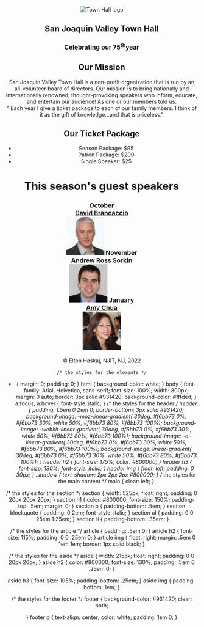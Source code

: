 <!DOCTYPE html>
<html>
	<head>
    <meta charset="utf-8">
    <title> San Joaquin Valley Town Hall </title>
  </head>
    <body>
      <header>
		<img src="images/town_hall_logo.gif" alt="Town Hall logo" width="80">
        <h2> San Joaquin Valley Town Hall</h2>
        <h3> Celebrating our 75<sup>th</sup>year</h3>
        <h2> Our Mission</h2>
        <p> San Joaquin Valley Town Hall is a non-profit organization that is run by an all-volunteer board of directors. 
         Our mission is to bring nationally and internationally renowned, thought-provoking speakers who inform, educate, and entertain our audience!
         As one or our members told us:<br>
          &quot; Each year I give a ticket package to each of our family members. I think of it as the gift of knowledge...and that is priceless.&quot;</p>
        <h2> Our Ticket Package</h2>
        <ul>
          <li>Season Package: $95</li>
			    <li>Patron Package: $200</li>
			    <li>Single Speaker: $25</li>
        </ul>
        <h1> This season's guest speakers </h1>
        <h3>
          October <br> <a href="speakers/brancaccio.html"> David Brancaccio </a>
            <br> 
             <img src="img/brancaccio75.jpg" height="100" width="100" alt="David Brancaccio October Speaker">
          November <br> <a href="speakers/sorkin.html"> Andrew Ross Sorkin </a>
             <br>
              <img src="img/sorkin75.jpg" height="100" width="100" alt="Andrew Ross Sorkin November Speaker">
          January <br> <a href="speakers/chua.html"> Amy Chua </a>
          <br>
          <img src="img/chua75.jpg" height="100" width="100" alt="Amy Chua January Speaker">
        </h3>
        <footer>
          <p>
            &copy; Elton Haskaj, NJIT, NJ, 2022
          </p>
        </footer>
        </body>
	    </html>
	
	/* the styles for the elements */
* {
	margin: 0;
	padding: 0;
}
html {
	background-color: white;
}
body {
	font-family: Arial, Helvetica, sans-serif;
    font-size: 100%;
    width: 800px;
    margin: 0 auto;
    border: 3px solid #931420;
    background-color: #fffded;
}
a:focus, a:hover {
	font-style: italic;
}
/* the styles for the header */
header {
	padding: 1.5em 0 2em 0;
	border-bottom: 3px solid #931420;
		background-image: -moz-linear-gradient(
	    30deg, #f6bb73 0%, #f6bb73 30%, white 50%, #f6bb73 80%, #f6bb73 100%);
	background-image: -webkit-linear-gradient(
	    30deg, #f6bb73 0%, #f6bb73 30%, white 50%, #f6bb73 80%, #f6bb73 100%);
	background-image: -o-linear-gradient(
	    30deg, #f6bb73 0%, #f6bb73 30%, white 50%, #f6bb73 80%, #f6bb73 100%);
	background-image: linear-gradient(
	    30deg, #f6bb73 0%, #f6bb73 30%, white 50%, #f6bb73 80%, #f6bb73 100%);
}
header h2 {
	font-size: 175%;
	color: #800000;
}
header h3 {
	font-size: 130%;
	font-style: italic;
}
header img {
	float: left;
	padding: 0 30px;
}
.shadow {
	text-shadow: 2px 2px 2px #800000;
}
/* the styles for the main content */
main {
	clear: left;
}

/* the styles for the section */
section {
	width: 525px;
	float: right;
	padding: 0 20px 20px 20px;
}
section h1 {
	color: #800000;
	font-size: 150%;
	padding-top: .5em;
	margin: 0;
}
section p {
	padding-bottom: .5em;
}
section blockquote {
	padding: 0 2em;
	font-style: italic;
}
section ul {
	padding: 0 0 .25em 1.25em;
}
section li {
	padding-bottom: .35em;
}

/* the styles for the article */
article {
	padding: .5em 0;
}
article h2 {
	font-size: 115%;
	padding: 0 0 .25em 0;
}
article img {
	float: right;
	margin: .5em 0 1em 1em;
	border: 1px solid black;
}

/* the styles for the aside */
aside {
	width: 215px;
	float: right;
	padding: 0 0 20px 20px;
}
aside h2 {
	color: #800000;
	font-size: 130%;
	padding: .5em 0 .25em 0;
}

aside h3 {
	font-size: 105%;
	padding-bottom: .25em;
}
aside img {
	padding-bottom: 1em;
}

/* the styles for the footer */
footer {
	background-color: #931420;
	clear: both;

}
footer p {
	text-align: center;
	color: white;
	padding: 1em 0;
}
   
